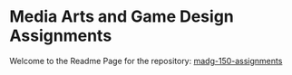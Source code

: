 # Media Arts and Game Design Assignments
Welcome to the Readme Page for the repository: [madg-150-assignments](https://github.com/3mmaqwe/madg-150-asssignments/tree/gh-pages)  
